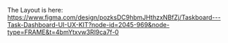 The Layout is here: https://www.figma.com/design/pozksDC9hbmJHthzxNBfZj/Taskboard---Task-Dashboard-UI-UX-KIT?node-id=2045-969&node-type=FRAME&t=4bmYtxvw3Rl9ca7f-0